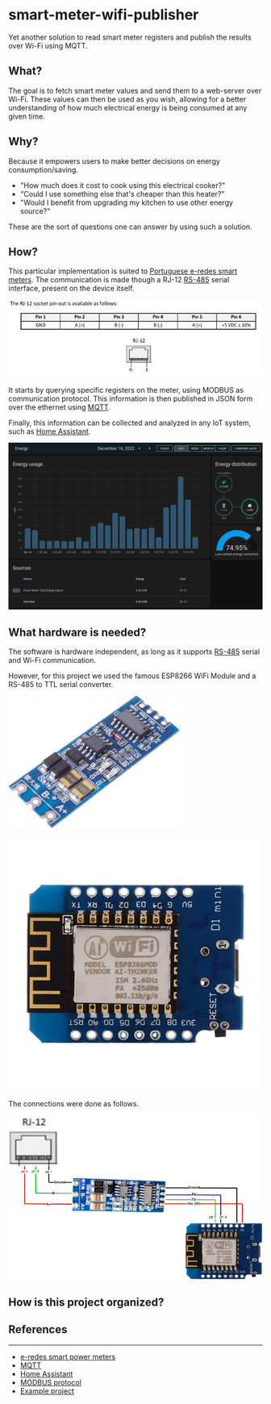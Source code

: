 # smart-meter-wifi-publisher
Yet another solution to read smart meter registers and publish the results over Wi-Fi using MQTT.

## What?
The goal is to fetch smart meter values and send them to a web-server over Wi-Fi. These values can then be used as you wish, allowing for a better understanding of how much electrical energy is being consumed at any given time. 

## Why?
Because it empowers users to make better decisions on energy consumption/saving.

- "How much does it cost to cook using this electrical cooker?" 
- "Could I use something else that's cheaper than this heater?"
- "Would I benefit from upgrading my kitchen to use other energy source?"

These are the sort of questions one can answer by using such a solution.

## How?
This particular implementation is suited to [Portuguese e-redes smart meters](https://www.e-redes.pt/sites/eredes/files/2020-07/DEF-C44-509.pdf). The communication is made though a RJ-12 [RS-485](https://en.wikipedia.org/wiki/RS-485) serial interface, present on the device itself. 

![RJ-12 interface](/assets/emi.png?raw=true "RJ-12 serial inter")

It starts by querying specific registers on the meter, using MODBUS as communication protocol. This information is then published in JSON form over the ethernet using [MQTT](https://mqtt.org/).

Finally, this information can be collected and analyzed in any IoT system, such as [Home Assistant](https://www.home-assistant.io/).

![Home Assistant example](/assets/ha.png?raw=true "Home Assistant example")

## What hardware is needed?
The software is hardware independent, as long as it supports [RS-485](https://en.wikipedia.org/wiki/RS-485) serial and Wi-Fi communication.

However, for this project we used the famous ESP8266 WiFi Module and a RS-485 to TTL serial converter.

![RS-485 to TTL](/assets/rs485-to-ttl.png "RS-485 to TTL")

![ESP8266 WiFi module](/assets/esp8266.jpg?raw=true "ESP8266 WiFi module")

The connections were done as follows.

![Connections](/assets/connections.png?raw=true "Connections")

## How is this project organized?



## References
--------------------------------------
- [e-redes smart power meters](https://www.e-redes.pt/sites/eredes/files/2020-07/DEF-C44-509.pdf)
- [MQTT](https://mqtt.org/)
- [Home Assistant](https://www.home-assistant.io/)
- [MODBUS protocol](https://en.wikipedia.org/wiki/Modbus)
- [Example project](https://github.com/nikito7/edpbox)